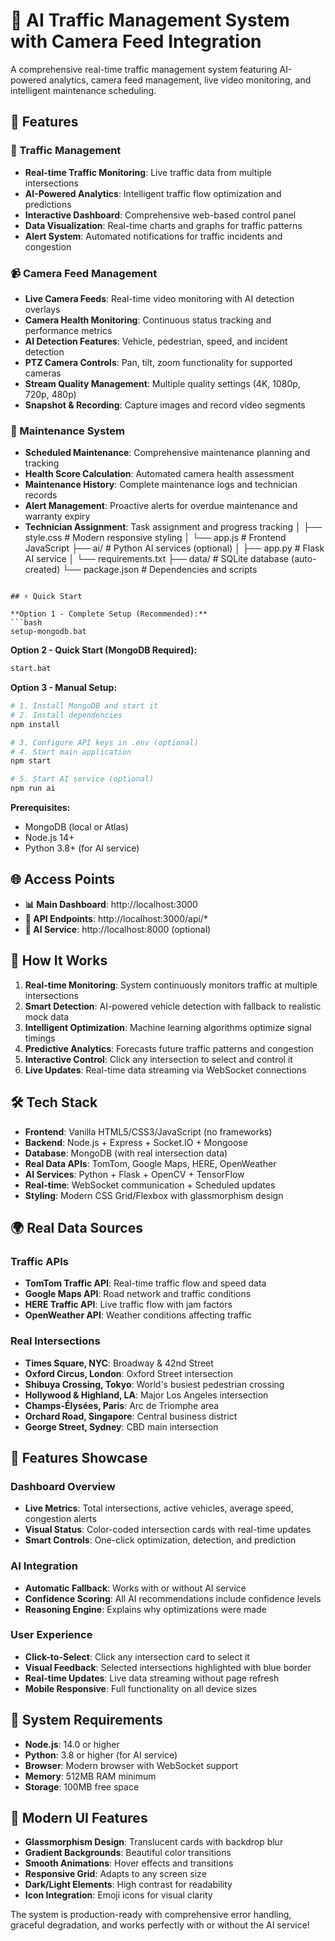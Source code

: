 # 🚦 AI Traffic Management System with Camera Feed Integration

A comprehensive real-time traffic management system featuring AI-powered analytics, camera feed management, live video monitoring, and intelligent maintenance scheduling.

## 🌟 Features

### 🚗 Traffic Management
- **Real-time Traffic Monitoring**: Live traffic data from multiple intersections
- **AI-Powered Analytics**: Intelligent traffic flow optimization and predictions
- **Interactive Dashboard**: Comprehensive web-based control panel
- **Data Visualization**: Real-time charts and graphs for traffic patterns
- **Alert System**: Automated notifications for traffic incidents and congestion

### 📹 Camera Feed Management
- **Live Camera Feeds**: Real-time video monitoring with AI detection overlays
- **Camera Health Monitoring**: Continuous status tracking and performance metrics
- **AI Detection Features**: Vehicle, pedestrian, speed, and incident detection
- **PTZ Camera Controls**: Pan, tilt, zoom functionality for supported cameras
- **Stream Quality Management**: Multiple quality settings (4K, 1080p, 720p, 480p)
- **Snapshot & Recording**: Capture images and record video segments

### 🔧 Maintenance System
- **Scheduled Maintenance**: Comprehensive maintenance planning and tracking
- **Health Score Calculation**: Automated camera health assessment
- **Maintenance History**: Complete maintenance logs and technician records
- **Alert Management**: Proactive alerts for overdue maintenance and warranty expiry
- **Technician Assignment**: Task assignment and progress tracking
│   ├── style.css       # Modern responsive styling
│   └── app.js          # Frontend JavaScript
├── ai/                 # Python AI services (optional)
│   ├── app.py          # Flask AI service
│   └── requirements.txt
├── data/               # SQLite database (auto-created)
└── package.json        # Dependencies and scripts
```

## ⚡ Quick Start

**Option 1 - Complete Setup (Recommended):**
```bash
setup-mongodb.bat
```

**Option 2 - Quick Start (MongoDB Required):**
```bash
start.bat
```

**Option 3 - Manual Setup:**
```bash
# 1. Install MongoDB and start it
# 2. Install dependencies
npm install

# 3. Configure API keys in .env (optional)
# 4. Start main application
npm start

# 5. Start AI service (optional)
npm run ai
```

**Prerequisites:**
- MongoDB (local or Atlas)
- Node.js 14+
- Python 3.8+ (for AI service)

## 🌐 Access Points

- **📊 Main Dashboard**: http://localhost:3000
- **🔌 API Endpoints**: http://localhost:3000/api/*
- **🤖 AI Service**: http://localhost:8000 (optional)

## 🎯 How It Works

1. **Real-time Monitoring**: System continuously monitors traffic at multiple intersections
2. **Smart Detection**: AI-powered vehicle detection with fallback to realistic mock data
3. **Intelligent Optimization**: Machine learning algorithms optimize signal timings
4. **Predictive Analytics**: Forecasts future traffic patterns and congestion
5. **Interactive Control**: Click any intersection to select and control it
6. **Live Updates**: Real-time data streaming via WebSocket connections

## 🛠️ Tech Stack

- **Frontend**: Vanilla HTML5/CSS3/JavaScript (no frameworks)
- **Backend**: Node.js + Express + Socket.IO + Mongoose
- **Database**: MongoDB (with real intersection data)
- **Real Data APIs**: TomTom, Google Maps, HERE, OpenWeather
- **AI Services**: Python + Flask + OpenCV + TensorFlow
- **Real-time**: WebSocket communication + Scheduled updates
- **Styling**: Modern CSS Grid/Flexbox with glassmorphism design

## 🌍 Real Data Sources

### **Traffic APIs**
- **TomTom Traffic API**: Real-time traffic flow and speed data
- **Google Maps API**: Road network and traffic conditions
- **HERE Traffic API**: Live traffic flow with jam factors
- **OpenWeather API**: Weather conditions affecting traffic

### **Real Intersections**
- **Times Square, NYC**: Broadway & 42nd Street
- **Oxford Circus, London**: Oxford Street intersection
- **Shibuya Crossing, Tokyo**: World's busiest pedestrian crossing
- **Hollywood & Highland, LA**: Major Los Angeles intersection
- **Champs-Élysées, Paris**: Arc de Triomphe area
- **Orchard Road, Singapore**: Central business district
- **George Street, Sydney**: CBD main intersection

## 📱 Features Showcase

### Dashboard Overview
- **Live Metrics**: Total intersections, active vehicles, average speed, congestion alerts
- **Visual Status**: Color-coded intersection cards with real-time updates
- **Smart Controls**: One-click optimization, detection, and prediction

### AI Integration
- **Automatic Fallback**: Works with or without AI service
- **Confidence Scoring**: All AI recommendations include confidence levels
- **Reasoning Engine**: Explains why optimizations were made

### User Experience
- **Click-to-Select**: Click any intersection card to select it
- **Visual Feedback**: Selected intersections highlighted with blue border
- **Real-time Updates**: Live data streaming without page refresh
- **Mobile Responsive**: Full functionality on all device sizes

## 🔧 System Requirements

- **Node.js**: 14.0 or higher
- **Python**: 3.8 or higher (for AI service)
- **Browser**: Modern browser with WebSocket support
- **Memory**: 512MB RAM minimum
- **Storage**: 100MB free space

## 🎨 Modern UI Features

- **Glassmorphism Design**: Translucent cards with backdrop blur
- **Gradient Backgrounds**: Beautiful color transitions
- **Smooth Animations**: Hover effects and transitions
- **Responsive Grid**: Adapts to any screen size
- **Dark/Light Elements**: High contrast for readability
- **Icon Integration**: Emoji icons for visual clarity

The system is production-ready with comprehensive error handling, graceful degradation, and works perfectly with or without the AI service!